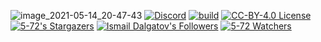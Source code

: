![image_2021-05-14_20-47-43](https://user-images.githubusercontent.com/29144912/118361259-3e998300-b593-11eb-8569-8396b3c4358e.png)
[![Discord](https://img.shields.io/discord/711933585963089960?label=&logo=discord&logoColor=ffffff&color=7389D8&labelColor=6A7EC2)](https://sesh.link/id/)
[![build](https://github.com/ismaildalgatov/5-72/actions/workflows/mkdocs-deploy.yml/badge.svg?branch=main)](https://github.com/ismaildalgatov/5-72/actions/workflows/mkdocs-deploy.yml)
[![CC-BY-4.0 License](https://img.shields.io/github/license/ismaildalgatov/5-72?&logo=github)](License)
[![5-72's Stargazers](https://img.shields.io/github/stars/ismaildalgatov/5-72?label=stars&logo=github)](https://github.com/ismaildalgatov/5-72/stargazers)
[![Ismail Dalgatov's Followers](https://img.shields.io/github/followers/ismaildalgatov?label=followers&logo=github)](https://github.com/ismaildalgatov?tab=followers)
[![5-72 Watchers](https://img.shields.io/github/watchers/ismaildalgatov/5-72?label=watchers&logo=github)](https://github.com/ismaildalgatov/5-72/watchers)
